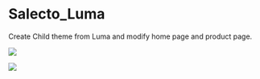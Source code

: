 # Salecto_Luma
Create Child theme from Luma and modify home page and product page.

<p><img src="https://i.ibb.co/QKPy6JJ/Home-Page.png"></p>
<p><img src="https://i.ibb.co/pwGqdd9/Home-Page-1.png"></p>
